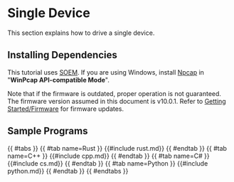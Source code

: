 # Single Device

This section explains how to drive a single device.

## Installing Dependencies

This tutorial uses [SOEM](https://github.com/OpenEtherCATsociety/SOEM).
If you are using Windows, install [Npcap](https://npcap.com/) in "**WinPcap API-compatible Mode**".

Note that if the firmware is outdated, proper operation is not guaranteed.
The firmware version assumed in this document is v10.0.1.
Refer to [Getting Started/Firmware](../getting_started/firmware.md) for firmware updates.

## Sample Programs

{{ #tabs }}
{{ #tab name=Rust }}
{{#include rust.md}}
{{ #endtab }}
{{ #tab name=C++ }}
{{#include cpp.md}}
{{ #endtab }}
{{ #tab name=C# }}
{{#include cs.md}}
{{ #endtab }}
{{ #tab name=Python }}
{{#include python.md}}
{{ #endtab }}
{{ #endtabs }}
